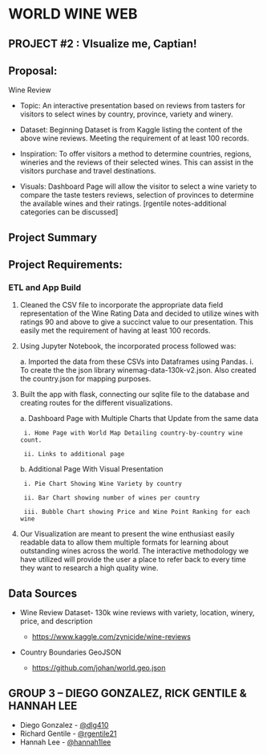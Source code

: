 # WORLD WINE WEB #

## PROJECT #2 : VIsualize me, Captian! ##

## Proposal: ##

Wine Review

*	Topic: An interactive presentation based on reviews from tasters for visitors to select wines by country, province, variety and winery.
	
*	Dataset: Beginning Dataset is from Kaggle listing the content of the above wine reviews. Meeting the requirement of at least 100 records. 

*	Inspiration: To offer visitors a method to determine countries, regions, wineries and the reviews of their selected wines. This can assist in the visitors purchase and travel destinations.
	
*	Visuals: Dashboard Page will allow the visitor to select a wine variety to compare the taste testers reviews, selection of provinces to determine the available wines and their ratings. [rgentile notes-additional categories can be discussed]

## Project Summary ##

## Project Requirements: ##

### ETL and App Build ##
	
1. Cleaned the CSV file to incorporate the appropriate data field representation of the Wine Rating Data and decided to utilize wines with ratings 90 and above to give a succinct value to our presentation. This easily met the requirement of having at least 100 records.
	
2. Using Jupyter Notebook, the incorporated process followed was:
	
	a. Imported the data from these CSVs into Dataframes using Pandas.
			i. To create the the json library winemag-data-130k-v2.json. Also created the country.json for mapping purposes.
		
3. Built the app with flask, connecting our sqlite file to the database and creating routes for the different visualizations.
	
	a. Dashboard Page with Multiple Charts that Update from the same data
	
		i. Home Page with World Map Detailing country-by-country wine count.
	
		ii. Links to additional page
		
	b. Additional Page With Visual Presentation
	
		i. Pie Chart Showing Wine Variety by country
	
		ii. Bar Chart showing number of wines per country
	
		iii. Bubble Chart showing Price and Wine Point Ranking for each wine
	
4. Our Visualization are meant to present the wine enthusiast easily readable data to allow them multiple formats for learning about outstanding wines across the world. The interactive methodology we have utilized will provide the user a place to refer back to every time they want to research a high quality wine.

## Data Sources ##

* Wine Review Dataset- 130k wine reviews with variety, location, winery, price, and description
	*	https://www.kaggle.com/zynicide/wine-reviews

* Country Boundaries GeoJSON
  * https://github.com/johan/world.geo.json


## GROUP 3 – DIEGO GONZALEZ, RICK GENTILE & HANNAH LEE ##

* Diego Gonzalez - [@dlg410](https://github.com/dlg410)
* Richard Gentile - [@rgentile21](https://github.com/rgentile21)
* Hannah Lee - [@hannah1lee](https://github.com/hannah1lee)